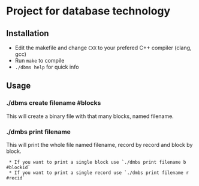 # Project for database technology
  
## Installation
   * Edit the makefile and change `CXX` to your prefered C++ compiler (clang, gcc)
   * Run `make` to compile
   * `./dbms help` for quick info

## Usage

### ./dbms create filename #blocks

This will create a binary file with that many blocks, named filename.

### ./dmbs print filename

This will print the whole file named filename, record by record and block by block.

     * If you want to print a single block use `./dmbs print filename b #blockid`
     * If you want to print a single record use `./dmbs print filename r #recid`